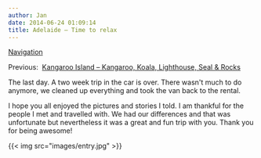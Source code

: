 ```yaml
---
author: Jan
date: 2014-06-24 01:09:14
title: Adelaide – Time to relax
---
```


[Navigation](/posts/30-der-stuart-highway/)

Previous:  [Kangaroo Island – Kangaroo, Koala, Lighthouse, Seal & Rocks](../day_14)

The last day. A two week trip in the car is over. There wasn't much to do
anymore, we cleaned up everything and took the van back to the rental.

I hope you all enjoyed the pictures and stories I told. I am thankful for the
people I met and travelled with. We had our differences and that was
unfortunate but nevertheless it was a great and fun trip with you. Thank you
for being awesome!

{{< img src="images/entry.jpg" >}}


